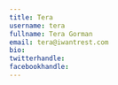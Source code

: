 ```yaml
---
title: Tera
username: tera
fullname: Tera Gorman
email: tera@iwantrest.com
bio: 
twitterhandle: 
facebookhandle: 
---
```



